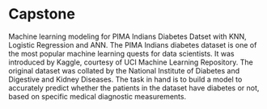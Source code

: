 # Capstone
Machine learning modeling for PIMA Indians Diabetes Datset with KNN, Logistic Regression and ANN. 
The PIMA Indians diabetes dataset is one of the most popular machine
learning quests for data scientists. It was introduced by Kaggle,
courtesy of UCI Machine Learning Repository. The original dataset
was collated by the National Institute of Diabetes and Digestive and
Kidney Diseases. The task in hand is to build a model to accurately
predict whether the patients in the dataset have diabetes or not, based
on specific medical diagnostic measurements.
